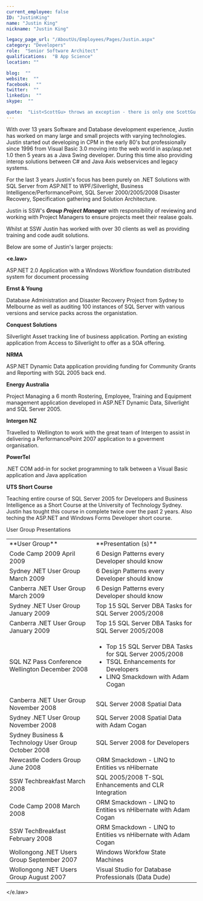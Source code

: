 ```yaml
---
current_employee: false
ID: "JustinKing"
name: "Justin King"
nickname: "Justin King"

legacy_page_url: "/AboutUs/Employees/Pages/Justin.aspx"
category: "Developers"
role:  "Senior Software Architect"
qualifications:  "B App Science"
location: ""

blog:  ""
website:  ""
facebook:  ""
twitter:  ""
linkedin:  ""
skype:  ""

quote:  "List<ScottGu> throws an exception - there is only one ScottGu!"
---
```


With over 13 years Software and Database development experience, Justin has worked on many large and small projects with varying technologies. Justin started out developing in CPM in the early 80's but professionally since 1996 from Visual Basic 3.0 moving into the web world in asp/asp.net 1.0 then 5 years as a Java Swing developer. During this time also providing interop solutions between C# and Java Axis webservices and legacy systems.

For the last 3 years Justin's focus has been purely on .NET Solutions with SQL Server from ASP.NET to WPF/Silverlight, Business Intelligence/PerformancePoint, SQL Server 2000/2005/2008 Disaster Recovery, Specification gathering and Solution Architecture. 

Justin is SSW's ***Group Project Manager*** with responsibility of reviewing and working with Project Managers to ensure projects meet their realase goals.

Whilst at SSW Justin has worked with over 30 clients as well as providing training and code audit solutions.

Below are some of Justin's larger projects:

**<e.law>**

ASP.NET 2.0 Application with a Windows Workflow foundation distributed system for document processing

**Ernst & Young**

Database Administration and Disaster Recovery Project from Sydney to Melbourne as well as auditing 100 instances of SQL Server with various versions and service packs across the organistation.

**Conquest Solutions**

Silverlight Asset tracking line of business application. Porting an existing application from Access to Silverlight to offer as a SOA offering.

**NRMA**

ASP.NET Dynamic Data application providing funding for Community Grants and Reporting with SQL 2005 back end.

**Energy Australia**

Project Managing a 6 month Rostering, Employee, Training and Equipment management application developed in ASP.NET Dynamic Data, Silverlight and SQL Server 2005. 

**Intergen NZ**

Travelled to Wellington to work with the great team of Intergen to assist in delivering a PerformancePoint 2007 application to a goverment organisation.

**PowerTel**

.NET COM add-in for socket programming to talk between a Visual Basic application and Java application

**UTS Short Course**

Teaching entire course of SQL Server 2005 for Developers and Business Intelligence as a Short Course at the University of Technology Sydney. Justin has tought this course in complete twice over the past 2 years. Also teching the ASP.NET and Windows Forms Developer short course.

User Group Presentations

<table style="width:100%;">
    <tbody>
<tr>
    <td>**User Group**</td>
    <td>**Presentation (s)**</td>
</tr>
<tr>
    <td>Code Camp 2009 April 2009</td>
    <td>6 Design Patterns every Developer should know</td>
</tr>
<tr>
    <td>Sydney .NET User Group March 2009</td>
    <td>6 Design Patterns every Developer should know</td>
</tr>
<tr>
    <td>Canberra .NET User Group March 2009</td>
    <td>6 Design Patterns every Developer should know</td>
</tr>
<tr>
    <td>Sydney .NET User Group January 2009</td>
    <td>Top 15 SQL Server DBA Tasks for SQL Server 2005/2008</td>
</tr>
<tr>
    <td>Canberra .NET User Group January 2009</td>
    <td>Top 15 SQL Server DBA Tasks for SQL Server 2005/2008</td>
</tr>
<tr>
    <td>SQL NZ Pass Conference Wellington December 2008</td>
    <td>

*   Top 15 SQL Server DBA Tasks for SQL Server 2005/2008 
*   TSQL Enhancements for Developers 
*   LINQ Smackdown with Adam Cogan
    </td>
</tr>
<tr>
    <td>Canberra .NET User Group November 2008</td>
    <td>SQL Server 2008 Spatial Data</td>
</tr>
<tr>
    <td>Sydney .NET User Group November 2008</td>
    <td>SQL Server 2008 Spatial Data with Adam Cogan</td>
</tr>
<tr>
    <td>Sydney Business & Technology User Group October 2008</td>
    <td>SQL Server 2008 for Developers</td>
</tr>
<tr>
    <td>Newcastle Coders Group June 2008</td>
    <td>ORM Smackdown - LINQ to Entities vs nHibernate</td>
</tr>
<tr>
    <td>SSW Techbreakfast March 2008</td>
    <td>SQL 2005/2008 T-SQL Enhancements and CLR Integration</td>
</tr>
<tr>
    <td>Code Camp 2008 March 2008</td>
    <td>ORM Smackdown - LINQ to Entities vs nHibernate with Adam Cogan</td>
</tr>
<tr>
    <td>SSW TechBreakfast February 2008</td>
    <td>ORM Smackdown - LINQ to Entities vs nHibernate with Adam Cogan </td>
</tr>
<tr>
    <td>Wollongong .NET Users Group September 2007</td>
    <td>Windows Workfow State Machines</td>
</tr>
<tr>
    <td>Wollongong .NET Users Group August 2007</td>
    <td>Visual Studio for Database Professionals (Data Dude)</td>
</tr>
    </tbody>
</table>

</e.law>